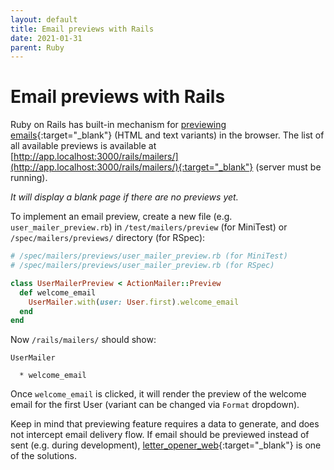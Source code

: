 ```yaml
---
layout: default
title: Email previews with Rails
date: 2021-01-31
parent: Ruby
---
```


# Email previews with Rails

Ruby on Rails has built-in mechanism for [previewing emails](https://guides.rubyonrails.org/action_mailer_basics.html#previewing-emails){:target="_blank"} (HTML and text variants) in the browser. The list of all available previews is available at [http://app.localhost:3000/rails/mailers/](http://app.localhost:3000/rails/mailers/){:target="_blank"} (server must be running).

*It will display a blank page if there are no previews yet.*

To implement an email preview, create a new file (e.g. `user_mailer_preview.rb`) in `/test/mailers/preview` (for MiniTest) or `/spec/mailers/previews/` directory (for RSpec):

```ruby
# /spec/mailers/previews/user_mailer_preview.rb (for MiniTest)
# /spec/mailers/previews/user_mailer_preview.rb (for RSpec)

class UserMailerPreview < ActionMailer::Preview
  def welcome_email
    UserMailer.with(user: User.first).welcome_email
  end
end
```

Now `/rails/mailers/` should show:

```
UserMailer

  * welcome_email
```

Once `welcome_email` is clicked, it will render the preview of the welcome email for the first User (variant can be changed via `Format` dropdown).

Keep in mind that previewing feature requires a data to generate, and does not intercept email delivery flow. If email should be previewed instead of sent (e.g. during development), [letter_opener_web](https://github.com/fgrehm/letter_opener_web){:target="_blank"} is one of the solutions.
